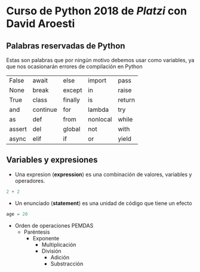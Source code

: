 # Curso de Python 2018 de _Platzi_ con __David Aroesti__

## Palabras reservadas de Python

Estas son palabras que por ningún motivo debemos usar como variables, ya que nos ocasionarán errores de compilación en Python

|       |         |         |         |       |
|-------|---------|---------|---------|-------|
| False | await   | else    | import  | pass  |
| None  | break   | except  | in      | raise |
| True  | class   | finally | is      | return|
| and   | continue| for     | lambda  | try   |
| as    | def     | from    | nonlocal| while |
| assert| del     | global  | not     | with  |
| async | elif    | if      | or      | yield |

## Variables y expresiones

- Una expresion (__expression__) es una combinación de valores, variables y operadores.

```python
2 + 2
```

- Un enunciado (__statement__) es una unidad de código que tiene un efecto

```python
age = 20
```

- Orden de operaciones PEMDAS
  - Paréntesis
    - Exponente
      - Multiplicación
      - División
        - Adición
        - Substracción